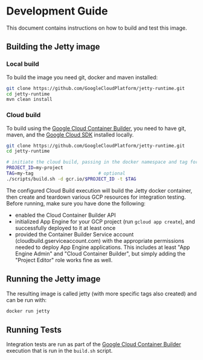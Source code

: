 # Development Guide

This document contains instructions on how to build and test this image.

## Building the Jetty image

### Local build
To build the image you need git, docker and maven installed:
```bash
git clone https://github.com/GoogleCloudPlatform/jetty-runtime.git
cd jetty-runtime
mvn clean install
```

### Cloud build
To build using the [Google Cloud Container Builder](https://cloud.google.com/container-builder/docs/overview), you need to have git, maven, and the [Google Cloud SDK](https://cloud.google.com/sdk/) installed locally.
```bash
git clone https://github.com/GoogleCloudPlatform/jetty-runtime.git
cd jetty-runtime

# initiate the cloud build, passing in the docker namespace and tag for the resulting image
PROJECT_ID=my-project
TAG=my-tag                        # optional
./scripts/build.sh -d gcr.io/$PROJECT_ID -t $TAG
```

The configured Cloud Build execution will build the Jetty docker container, then create and teardown various GCP resources for 
integration testing. Before running, make sure you have done the following:
 * enabled the Cloud Container Builder API
 * initialized App Engine for your GCP project (run `gcloud app create`), and successfully deployed to it at least once
 * provided the Container Builder Service account (cloudbuild.gserviceaccount.com) with the appropriate permissions needed to deploy App Engine applications. This includes at least "App Engine Admin" and "Cloud Container Builder", but simply adding the "Project Editor" role works fine as well.

## Running the Jetty image
The resulting image is called jetty (with more specific tags also created)
and can be run with:
```bash
docker run jetty
```

## Running Tests
Integration tests are run as part of the [Google Cloud Container Builder](https://cloud.google.com/container-builder/docs/overview) 
execution that is run in the `build.sh` script.

